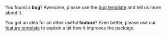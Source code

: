 <!--- Hi! Thank you for your contribution. -->
<!--- This is the default Issue Template. Don't use it directly for a new issue. -->
<!--- Please follow one of the links below to get to a more appropriate template -->

<!--- Simply click the "Preview" button above to see the links -->

You found a **bug**?
Awesome, please use the [bug template](https://github.com/chlorophyllkid/styleguide/issues/new?template=bug.md) and tell us more about it.

You got an idea for an other useful **feature**?
Even better, please use our [feature template](https://github.com/chlorophyllkid/styleguide/issues/new?template=feature.md) to explain a bit how it improves the package.
